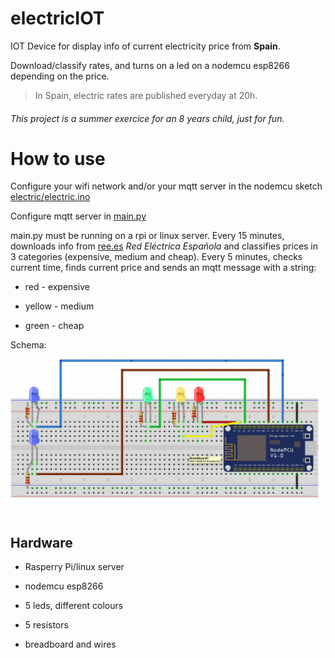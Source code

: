 # electricIOT
IOT Device for display info of current electricity price from **Spain**.

Download/classify rates, and turns on a led on a nodemcu esp8266 depending on the price.

> In Spain, electric rates are published everyday at 20h.

###### This project is a summer exercice for an 8 years child, just for fun.


# How to use

Configure your wifi network and/or your mqtt server in the nodemcu sketch [electric/electric.ino](https://github.com/lenadrolopez/electricIOT/blob/master/electric/electric.ino)

Configure mqtt server in [main.py](https://github.com/lenadrolopez/electricIOT/blob/master/main.py)

main.py must be running on a rpi or linux server.
Every 15 minutes, downloads info from [ree.es](http://www.ree.es/es/) _Red Eléctrica Española_ and classifies prices in 3 categories (expensive, medium and cheap).
Every 5 minutes, checks current time, finds current price and sends an mqtt message with a string:

* red - expensive

* yellow - medium

* green - cheap

Schema: 
![alt text](https://github.com/lenadrolopez/electricIOT/blob/master/schema.png "Logo Title Text 1")


## Hardware

* Rasperry Pi/linux server

* nodemcu esp8266

* 5 leds, different colours

* 5 resistors

* breadboard and wires
